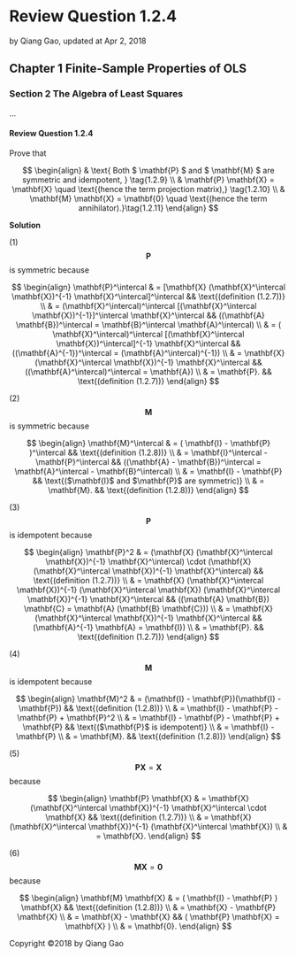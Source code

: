 # Review Question 1.2.4

by Qiang Gao, updated at Apr 2, 2018

## Chapter 1 Finite-Sample Properties of OLS

### Section 2 The Algebra of Least Squares

...

#### Review Question 1.2.4

Prove that

$$
\begin{align}
&
\text{ Both $ \mathbf{P} $ and $ \mathbf{M} $ are symmetric and idempotent, }
\tag{1.2.9}
\\ &
\mathbf{P} \mathbf{X} = \mathbf{X} \quad
\text{(hence the term projection matrix),}
\tag{1.2.10}
\\ &
\mathbf{M} \mathbf{X} = \mathbf{0} \quad
\text{(hence the term annihilator).}\tag{1.2.11}
\end{align}
$$

**Solution**

\(1\) $$\mathbf{P}$$ is symmetric because

$$
\begin{align}
\mathbf{P}^\intercal 
& =
[\mathbf{X} (\mathbf{X}^\intercal \mathbf{X})^{-1}
\mathbf{X}^\intercal]^\intercal
&&
\text{(definition (1.2.7))}
\\ & =
(\mathbf{X}^\intercal)^\intercal
[(\mathbf{X}^\intercal \mathbf{X})^{-1}]^\intercal
\mathbf{X}^\intercal
&&
((\mathbf{A} \mathbf{B})^\intercal = 
\mathbf{B}^\intercal \mathbf{A}^\intercal)
\\ & = 
( \mathbf{X}^\intercal)^\intercal
[(\mathbf{X}^\intercal \mathbf{X})^\intercal]^{-1}
\mathbf{X}^\intercal
&&
((\mathbf{A}^{-1})^\intercal =
(\mathbf{A}^\intercal)^{-1})
\\ & =
\mathbf{X} (\mathbf{X}^\intercal \mathbf{X})^{-1}
\mathbf{X}^\intercal
&&
((\mathbf{A}^\intercal)^\intercal = \mathbf{A})
\\ & =
\mathbf{P}.
&&
\text{(definition (1.2.7))}
\end{align}
$$

\(2\) $$\mathbf{M}$$ is symmetric because

$$
\begin{align}
\mathbf{M}^\intercal
& =
( \mathbf{I} - \mathbf{P} )^\intercal
&&
\text{(definition (1.2.8))}
\\ & =
\mathbf{I}^\intercal - \mathbf{P}^\intercal
&&
((\mathbf{A} - \mathbf{B})^\intercal =
\mathbf{A}^\intercal - \mathbf{B}^\intercal)
\\ & =
\mathbf{I} - \mathbf{P}
&&
\text{($\mathbf{I}$ and $\mathbf{P}$ are symmetric)}
\\ & =
\mathbf{M}.
&&
\text{(definition (1.2.8))}
\end{align}
$$

\(3\) $$\mathbf{P}$$ is idempotent because

$$
\begin{align}
\mathbf{P}^2
& =
(\mathbf{X} (\mathbf{X}^\intercal \mathbf{X})^{-1}
\mathbf{X}^\intercal) \cdot (\mathbf{X}
(\mathbf{X}^\intercal \mathbf{X})^{-1}
\mathbf{X}^\intercal)
&&
\text{(definition (1.2.7))}
\\ & =
\mathbf{X} (\mathbf{X}^\intercal \mathbf{X})^{-1}
(\mathbf{X}^\intercal \mathbf{X})
(\mathbf{X}^\intercal \mathbf{X})^{-1}
\mathbf{X}^\intercal
&&
((\mathbf{A} \mathbf{B}) \mathbf{C} =
\mathbf{A} (\mathbf{B} \mathbf{C}))
\\ & =
\mathbf{X} (\mathbf{X}^\intercal \mathbf{X})^{-1}
\mathbf{X}^\intercal
&&
(\mathbf{A}^{-1} \mathbf{A} = \mathbf{I})
\\ & = 
\mathbf{P}.
&&
\text{(definition (1.2.7))}
\end{align}
$$

\(4\) $$\mathbf{M}$$ is idempotent because

$$
\begin{align}
\mathbf{M}^2
& = 
(\mathbf{I} - \mathbf{P})(\mathbf{I} - \mathbf{P})
&&
\text{(definition (1.2.8))}
\\ & =
\mathbf{I} - \mathbf{P} - \mathbf{P} + \mathbf{P}^2
\\ & =
\mathbf{I} - \mathbf{P} - \mathbf{P} + \mathbf{P}
&&
\text{($\mathbf{P}$ is idempotent)}
\\ & =
\mathbf{I} - \mathbf{P}
\\ & =
\mathbf{M}.
&&
\text{(definition (1.2.8))}
\end{align}
$$

\(5\) $$\mathbf{P} \mathbf{X} = \mathbf{X}$$ because

$$
\begin{align}
\mathbf{P} \mathbf{X} 
& = 
\mathbf{X} (\mathbf{X}^\intercal \mathbf{X})^{-1}
\mathbf{X}^\intercal \cdot \mathbf{X}
&&
\text{(definition (1.2.7))}
\\ & =
\mathbf{X} (\mathbf{X}^\intercal \mathbf{X})^{-1}
(\mathbf{X}^\intercal \mathbf{X})
\\ & =
\mathbf{X}.
\end{align}
$$

\(6\) $$\mathbf{M} \mathbf{X} = \mathbf{0}$$ because

$$
\begin{align}
\mathbf{M} \mathbf{X} 
& =
( \mathbf{I} - \mathbf{P} ) \mathbf{X}
&&
\text{(definition (1.2.8))}
\\ & =
\mathbf{X} - \mathbf{P} \mathbf{X}
\\ & =
\mathbf{X} - \mathbf{X}
&&
( \mathbf{P} \mathbf{X} = \mathbf{X} )
\\ & = \mathbf{0}.
\end{align}
$$

Copyright ©2018 by Qiang Gao

